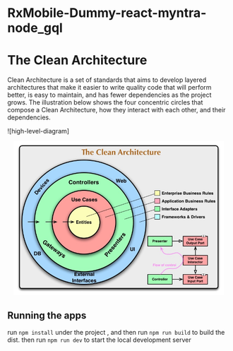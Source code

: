 # RxMobile-Dummy-react-myntra-node_gql

# The Clean Architecture

Clean Architecture is a set of standards that aims to develop layered architectures that make it easier to write quality code that will perform better, is easy to maintain, and has fewer dependencies as the project grows.
The illustration below shows the four concentric circles that compose a Clean Architecture, how they interact with each other, and their dependencies.

![high-level-diagram]

<p align="center">
    <img height="350" src="docs/images/high-level-diagram.jpg">
  </p>

## Running the apps

run `npm install` under the project , and then run `npm run build` to build the dist.
then run `npm run dev` to start the local development server
